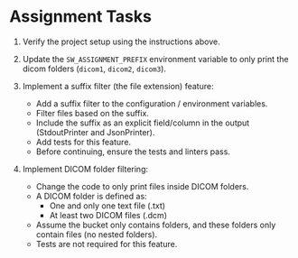 # Assignment Tasks

1. Verify the project setup using the instructions above.

2. Update the `SW_ASSIGNMENT_PREFIX` environment variable to only print the 
dicom folders (`dicom1`, `dicom2`, `dicom3`).

3. Implement a suffix filter (the file extension) feature:
   - Add a suffix filter to the configuration / environment variables.
   - Filter files based on the suffix.
   - Include the suffix as an explicit field/column in the output (StdoutPrinter and JsonPrinter).
   - Add tests for this feature.
   - Before continuing, ensure the tests and linters pass.

4. Implement DICOM folder filtering:
   - Change the code to only print files inside DICOM folders.
   - A DICOM folder is defined as:
     * One and only one text file (.txt)
     * At least two DICOM files (.dcm)
   - Assume the bucket only contains folders, and these folders only contain files (no nested folders).
   - Tests are not required for this feature.